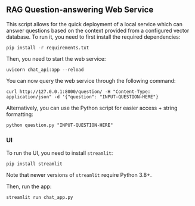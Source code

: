 ## RAG Question-answering Web Service

This script allows for the quick deployment of a local service which can answer questions based on
the context provided from a configured vector database.
To run it, you need to first install the required dependencies:
```
pip install -r requirements.txt
```

Then, you need to start the web service:
```
uvicorn chat_api:app --reload
```

You can now query the web service through the following command:
```
curl http://127.0.0.1:8000/question/ -H "Content-Type: application/json" -d '{"question": "INPUT-QUESTION-HERE"}
```

Alternatively, you can use the Python script for easier access + string formatting:
```
python question.py "INPUT-QUESTION-HERE"
```

### UI

To run the UI, you need to install `streamlit`:
```
pip install streamlit
```
Note that newer versions of `streamlit` require Python 3.8+.

Then, run the app:
```
streamlit run chat_app.py
```
